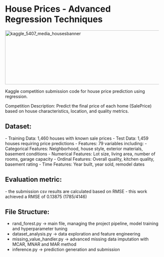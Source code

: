# House Prices - Advanced Regression Techniques
<img width="1000" height="177" alt="kaggle_5407_media_housesbanner" src="https://github.com/user-attachments/assets/f8e11f3e-c9c8-453a-9497-e838140697a0" />

Kaggle competition submission code for house price prediction using regression.
 
Competition Description: Predict the final price of each home (SalePrice) based on house characteristics, location, and quality metrics.

 <h2>Dataset: </h2>
  - Training Data: 1,460 houses with known sale prices
  - Test Data: 1,459 houses requiring price predictions
  - Features: 79 variables including:
  - Categorical Features: Neighborhood, house style, exterior materials, basement conditions
  - Numerical Features: Lot size, living area, number of rooms, garage capacity
  - Ordinal Features: Overall quality, kitchen quality, basement rating
  - Time Features: Year built, year sold, remodel dates

<h2>Evaluation metric:</h2>
 - the submission csv results are calculated based on RMSE
 - this work achieved a RMSE of 0.13875 (1785/4146)

<h2>File Structure:</h2>

 - rand_forest.py -> main file, managing the project pipeline, model training and hyperparameter tuning
 - dataset_analysis.py  -> data exploration and feature engineering
 - missing_value_handler.py -> advanced missing data imputation with MCAR, MNAR and MAR method
 - inference.py -> prediction generation and submission
 

 
